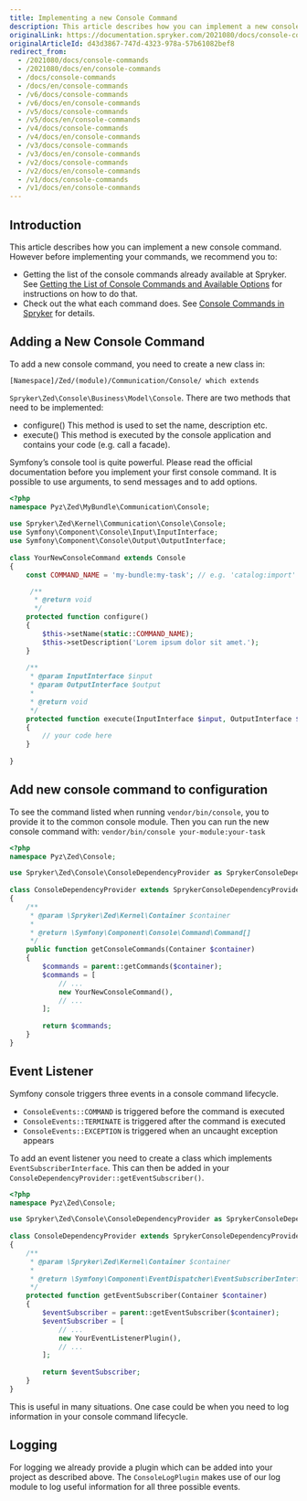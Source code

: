```yaml
---
title: Implementing a new Console Command
description: This article describes how you can implement a new console command.
originalLink: https://documentation.spryker.com/2021080/docs/console-commands
originalArticleId: d43d3867-747d-4323-978a-57b61082bef8
redirect_from:
  - /2021080/docs/console-commands
  - /2021080/docs/en/console-commands
  - /docs/console-commands
  - /docs/en/console-commands
  - /v6/docs/console-commands
  - /v6/docs/en/console-commands
  - /v5/docs/console-commands
  - /v5/docs/en/console-commands
  - /v4/docs/console-commands
  - /v4/docs/en/console-commands
  - /v3/docs/console-commands
  - /v3/docs/en/console-commands
  - /v2/docs/console-commands
  - /v2/docs/en/console-commands
  - /v1/docs/console-commands
  - /v1/docs/en/console-commands
---
```


## Introduction
This article describes how you can implement a new console command. However before implementing your commands, we recommend you to:

* Getting the list of the console commands already available at Spryker. See [Getting the List of Console Commands and Available Options](/docs/scos/dev/back-end-development/console-commands/getting-the-list-of-console-commands-and-available-options.html) for instructions on how to do that. 
* Check out the what each command does. See [Console Commands in Spryker](/docs/scos/dev/back-end-development/console-commands/console-commands-in-spryker.html) for details.

## Adding a New Console Command
To add a new console command, you need to create a new class in:

`[Namespace]/Zed/(module)/Communication/Console/ which extends`

`Spryker\Zed\Console\Business\Model\Console`. There are two methods that need to be implemented:

* configure()	This method is used to set the name, description etc.
* execute()	This method is executed by the console application and contains your code (e.g. call a facade).

Symfony’s console tool is quite powerful. Please read the official documentation before you implement your first console command. It is possible to use arguments, to send messages and to add options.

```php
<?php
namespace Pyz\Zed\MyBundle\Communication\Console;
 
use Spryker\Zed\Kernel\Communication\Console\Console;
use Symfony\Component\Console\Input\InputInterface;
use Symfony\Component\Console\Output\OutputInterface;
 
class YourNewConsoleCommand extends Console
{
    const COMMAND_NAME = 'my-bundle:my-task'; // e.g. 'catalog:import'

     /**
      * @return void
      */
    protected function configure()
    {
        $this->setName(static::COMMAND_NAME);
        $this->setDescription('Lorem ipsum dolor sit amet.');
    }
 
    /**
     * @param InputInterface $input
     * @param OutputInterface $output
     *
     * @return void
     */
    protected function execute(InputInterface $input, OutputInterface $output)
    {
        // your code here
    }
 
}
```

## Add new console command to configuration
To see the command listed when running `vendor/bin/console`, you to provide it to the common console module. Then you can run the new console command with: `vendor/bin/console your-module:your-task`

```php
<?php
namespace Pyz\Zed\Console;

use Spryker\Zed\Console\ConsoleDependencyProvider as SprykerConsoleDependencyProvider;
 
class ConsoleDependencyProvider extends SprykerConsoleDependencyProvider
{
    /**
     * @param \Spryker\Zed\Kernel\Container $container
     *
     * @return \Symfony\Component\Console\Command\Command[]
     */
    public function getConsoleCommands(Container $container)
    {
        $commands = parent::getCommands($container);
        $commands = [
            // ...
            new YourNewConsoleCommand(),
            // ...
        ];
 
        return $commands;
    }
}
```

## Event Listener
Symfony console triggers three events in a console command lifecycle.

* `ConsoleEvents::COMMAND` is triggered before the command is executed
* `ConsoleEvents::TERMINATE` is triggered after the command is executed
* `ConsoleEvents::EXCEPTION` is triggered when an uncaught exception appears

To add an event listener you need to create a class which implements `EventSubscriberInterface`. This can then be added in your `ConsoleDependencyProvider::getEventSubscriber()`.

```php
<?php
namespace Pyz\Zed\Console;

use Spryker\Zed\Console\ConsoleDependencyProvider as SprykerConsoleDependencyProvider;
 
class ConsoleDependencyProvider extends SprykerConsoleDependencyProvider
{
    /**
     * @param \Spryker\Zed\Kernel\Container $container
     *
     * @return \Symfony\Component\EventDispatcher\EventSubscriberInterface[]
     */
    protected function getEventSubscriber(Container $container)
    {
        $eventSubscriber = parent::getEventSubscriber($container);
        $eventSubscriber = [
            // ...
            new YourEventListenerPlugin(),
            // ...
        ];
 
        return $eventSubscriber;
    }
}
```

This is useful in many situations. One case could be when you need to log information in your console command lifecycle.

## Logging
For logging we already provide a plugin which can be added into your project as described above. The `ConsoleLogPlugin` makes use of our log module to log useful information for all three possible events.

